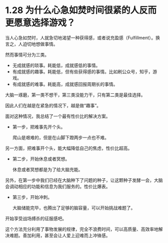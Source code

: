 # 1.28 为什么心急如焚时间很紧的人反而更愿意选择游戏？

当人心急如焚时，人就急切地渴望一种获得感，或者说充盈感（Fulfillment）。换言之，人迫切地想做事情。

然而事情可分为三类。

* 无成就感的琐事。耗能低，成就感低的事情。
* 有成就感的趣事。耗能低，但有些获得感的事情。比如刷公众号，知乎，游戏。
* 有成就感的难事。耗能高，成就感回报周期长的事情。

大脑一琢磨，第一类不想干，第三类没能力干，只有第二类是最佳选择。

因此人们在越是在紧急的情况下，越是做“趣事”。

面对这种情况，我总结了一个最有性价比的解决方案。

* 第一步，把难事先开个头。

  爬山是艰难的，但是在山脚下蹬两步一点也不难。

另一方面，把难事开个头，能大幅降低自己的焦虑，性价比超高。

* 第二步，开始休息或者冥想。

  休息或者冥想都是为了给大脑充能。

另外，在第一步中我们已经在大脑种下了问题的种子，让这颗种子发酵一会，大脑会调动相应的功能和信息为我们服务的。性价比爆表。

* 第三步，开始冲刺。

  大脑储能完毕，也腾出了足够的脑容量，可以开始挑战难题了。

开始享受战场搏杀的征服感吧。

这个方法充分利用了事物发展的规律，完全不浪费时间，可以高质量、高效率地解决难题。善加利用，甚至会让人爱上迎难而上冲锋感。

